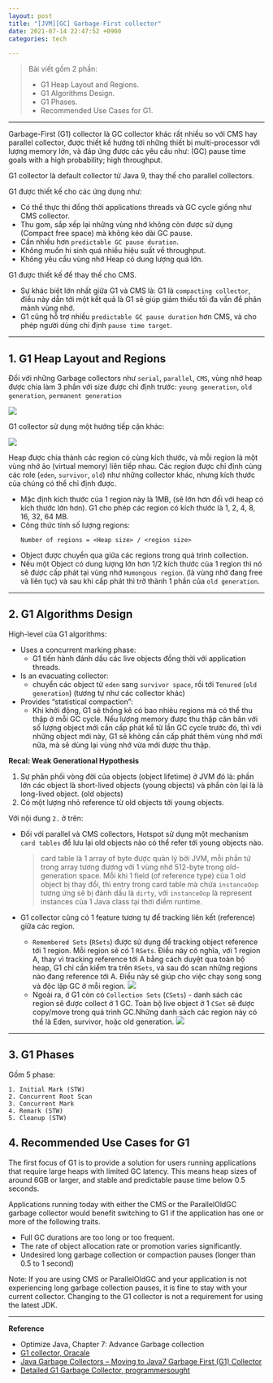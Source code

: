 ```yaml
---
layout: post
title: "[JVM][GC] Garbage-First collector"
date: 2021-07-14 22:47:52 +0900
categories: tech

---
```

>Bài viết gồm 2 phần:
>- G1 Heap Layout and Regions.
>- G1 Algorithms Design.
>- G1 Phases.
>- Recommended Use Cases for G1.

---
Garbage-First (G1) collector là GC collector khác rất nhiều so với CMS hay parallel collector, được thiết kế hướng tới những thiết bị multi-processor với lượng memory lớn, và đáp ứng được các yêu cầu như: (GC) pause time goals with a high probability; high throughput.

G1 collector là default collector từ Java 9, thay thế cho parallel collectors.

G1 được thiết kế cho các ứng dụng như: 
- Có thể thực thi đồng thời applications threads và GC cycle giống như CMS collector.
- Thu gom, sắp xếp lại những vùng nhớ không còn được sử dụng (Compact free space) mà không kéo dài GC pause.
- Cần nhiều hơn `predictable GC pause duration`.
- Không muốn hi sinh quá nhiều hiệu suất về throughput.
- Không yêu cầu vùng nhớ Heap có dung lượng quá lớn. 

G1 được thiết kế để thay thế cho CMS.
- Sự khác biệt lớn nhất giữa G1 và CMS là: G1 là `compacting collector`, điều này dẫn tới một kết quả là G1 sẽ giúp giảm thiểu tối đa vấn đề phân mảnh vùng nhớ. 
- G1 cũng hỗ trợ nhiều `predictable GC pause duration` hơn CMS, và cho phép người dùng chỉ định `pause time target`.

---
## 1. G1 Heap Layout and Regions
Đối với những Garbage collectors như `serial`, `parallel`, `CMS`, vùng nhớ heap được chia làm 3 phần với size được chỉ định trước: `young generation`, `old generation`, `permanent generation` 

![](../assets/old-memory-layout.png)


G1 collector sử dụng một hướng tiếp cận khác:

![](../assets/g1-memory-layout.png)

Heap được chia thành các region có cùng kích thước, và mỗi region là một vùng nhớ ảo (virtual memory) liên tiếp nhau.
Các region được chỉ định cùng các role (`eden`, `survivor`, `old`) như những collector khác, nhưng kích thước của chúng có thể chỉ định được.
- Mặc định kích thước của 1 region này là 1MB, (sẽ lớn hơn đối với heap có kích thước lớn hơn). G1 cho phép các region có kích thước là 1, 2, 4, 8, 16, 32, 64 MB.
- Công thức tính số lượng regions: 
  ```
  Number of regions = <Heap size> / <region size>
  ```
- Object được chuyển qua giữa các regions trong quá trình collection.
- Nếu một Object có dung lượng lớn hơn 1/2 kích thước của 1 region thì nó sẽ được cấp phát tại vùng nhớ `Humongous region`. (là vùng nhớ đang free và liên tục) và sau khi cấp phát thì trở thành 1 phần của `old generation`.

---
## 2. G1 Algorithms Design 

High-level của G1 algorithms: 
- Uses a concurrent marking phase: 
  - G1 tiến hành đánh dấu các live objects đồng thời với application threads.
- Is an evacuating collector: 
  - chuyển các object từ `eden` sang `survivor space`, rồi tới `Tenured` (`old generation`) (tương tự như các collector khác)
- Provides “statistical compaction”: 
  - Khi khởi động, G1 sẽ thống kê có bao nhiêu regions mà có thể thu thập ở mỗi GC cycle. Nếu lượng memory được thu thập cân băn với số lượng object mới cần cấp phát kể từ lần GC cycle trước đó, thì với những object mới này, G1 sẽ không cần cấp phát thêm vùng nhớ mới nữa, mà sẽ dùng lại vùng nhớ vừa mới được thu thập. 


**Recal: Weak Generational Hypothesis**
1. Sự phân phối vòng đời của objects (object lifetime) ở JVM đó là: phần lớn các object là short-lived objects (young objects) và phần còn lại là là long-lived object. (old objects)
2. Có một lượng nhỏ reference từ old objects tới young objects.

Với nội dung `2.` ở trên:
- Đối với parallel và CMS collectors, Hotspot sử dụng một mechanism `card tables` để lưu lại old objects nào có thể refer tới young objects nào.
  > card table là 1 array of byte được quản lý bởi JVM, mỗi phần tử trong array tương đương với 1 vùng nhớ 512-byte trong old-generation space. Mỗi khi 1 field (of reference type) của 1 old object bị thay đổi, thì entry trong card table mà chứa `instanceOop` tương ứng sẽ bị đánh dấu là `dirty`, với `instanceOop` là represent instances của 1 Java class tại thời điểm runtime.

- G1 collector cũng có 1 feature tương tự để tracking liên kết (reference) giữa các region.
  - `Remembered Sets` (`RSets`) được sử dụng để tracking object reference tới 1 region. Mỗi region sẽ có 1 `RSets`. Điều này có nghĩa, với 1 region A, thay vì tracking reference tới A bằng cách duyệt qua toàn bộ heap, G1 chỉ cần kiểm tra trên `RSets`, và sau đó scan những regions nào đang reference tới A. Điều này sẽ giúp cho việc chạy song song và độc lập GC ở mỗi region. 
   ![](../assets/g1-rset.png)
   - Ngoài ra, ở G1 còn có `Collection Sets` (`CSets`) - danh sách các region sẽ được collect ở 1 GC. Toàn bộ live object ở 1 `CSet` sẽ được copy/move trong quá trình GC.Những danh sách các region này có thể là Eden, survivor, hoặc old generation.
    ![](../assets/g1-cset.png)

---
## 3. G1 Phases
Gồm 5 phase:
```
1. Initial Mark (STW)
2. Concurrent Root Scan 
3. Concurrent Mark
4. Remark (STW)
5. Cleanup (STW)
```

## 4. Recommended Use Cases for G1

The first focus of G1 is to provide a solution for users running applications that require large heaps with limited GC latency. This means heap sizes of around 6GB or larger, and stable and predictable pause time below 0.5 seconds.

Applications running today with either the CMS or the ParallelOldGC garbage collector would benefit switching to G1 if the application has one or more of the following traits.
- Full GC durations are too long or too frequent.
- The rate of object allocation rate or promotion varies significantly.
- Undesired long garbage collection or compaction pauses (longer than 0.5 to 1 second)

Note: If you are using CMS or ParallelOldGC and your application is not experiencing long garbage collection pauses, it is fine to stay with your current collector. Changing to the G1 collector is not a requirement for using the latest JDK.

---
**Reference**
- Optimize Java, Chapter 7: Advance Garbage collection
- [G1 collector, Oracale](https://www.oracle.com/technetwork/tutorials/tutorials-1876574.html)
- [Java Garbage Collectors – Moving to Java7 Garbage First (G1) Collector](https://www.slideshare.net/GurpreetSachdeva2/java-garbage-collectors-moving-to-java7-garbage-first-g1-collector)
- [Detailed G1 Garbage Collector, programmersought](https://www.programmersought.com/article/87252966380/)
